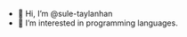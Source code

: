 - 👋 Hi, I’m @sule-taylanhan
- 👀 I’m interested in programming languages.

<!---
sule-taylanhan/sule-taylanhan is a ✨ special ✨ repository because its `README.md` (this file) appears on your GitHub profile.
You can click the Preview link to take a look at your changes.
--->
